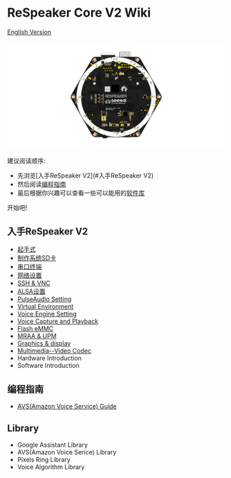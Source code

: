 # ReSpeaker Core V2 Wiki

[English Version](/docs/ReSpeaker_Core_V2/README.md)

![](/img/ReSpeaker_Core_V2.png)
<!-- todo: 这里会有一段话介绍ReSpeaker Core V2以及一些图片，以及wiki整体结构，以及文档的使用方法 -->

建议阅读顺序:
- 先浏览[入手ReSpeaker V2](#入手ReSpeaker V2)
- 然后阅读[编程指南](#编程指南)
- 最后根据你兴趣可以查看一些可以能用的[软件库](#library)

开始吧!

## 入手ReSpeaker V2
- [起手式](/cn/ReSpeaker_Core_V2/getting_started.md)
- [制作系统SD卡](/cn/ReSpeaker_Core_V2/getting_started.md#制作系统SD卡)
- [串口终端](/docs/ReSpeaker_Core_V2/getting_started.md#串口终端)
- [网络设置](/docs/ReSpeaker_Core_V2/getting_started.md#network-setting-up)
- [SSH & VNC](/docs/ReSpeaker_Core_V2/getting_started.md#ssh--vnc)
- [ALSA设置](/docs/ReSpeaker_Core_V2/getting_started.md#alsa-setting)
- [PulseAudio Setting](/docs/ReSpeaker_Core_V2/getting_started.md#pulseaudio-setting)
- [Virtual Environment](/docs/ReSpeaker_Core_V2/getting_started.md#virtual-environment)
- [Voice Engine Setting](/docs/ReSpeaker_Core_V2/getting_started.md#voice-engine-setting)
- [Voice Capture and Playback](/docs/ReSpeaker_Core_V2/getting_started.md#voice-capture-and-playback)
- [Flash eMMC](/docs/ReSpeaker_Core_V2/getting_started.md#flash-emmc)
- [MRAA & UPM](/docs/ReSpeaker_Core_V2/mraa_upm.md)
- [Graphics & display](/docs/ReSpeaker_Core_V2/graphics_and_display.md)
- [Multimedia--Video Codec](/docs/ReSpeaker_Core_V2/multimedia_video_codec.md)
- Hardware Introduction
- Software Introduction


## 编程指南
- [AVS(Amazon Voice Service) Guide](/docs/ReSpeaker_Core_V2/avs_guide.md)


## Library
- Google Assistant Library
- AVS(Amazon Voice Serice) Library
- Pixels Ring Library
- Voice Algorithm Library
